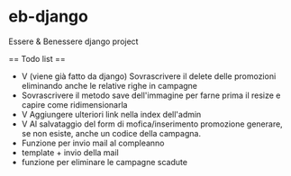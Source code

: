 eb-django
=========

Essere &amp; Benessere django project

== Todo list ==
- V (viene già fatto da django) Sovrascrivere il delete delle promozioni eliminando anche le relative righe in campagne
- Sovrascrivere il metodo save dell'immagine per farne prima il resize e capire come ridimensionarla
- V Aggiungere ulteriori link nella index dell'admin
- V Al salvataggio del form di mofica/inserimento promozione generare, se non esiste, anche un codice della campagna.
- Funzione per invio mail al compleanno
- template + invio della mail
- funzione per eliminare le campagne scadute
